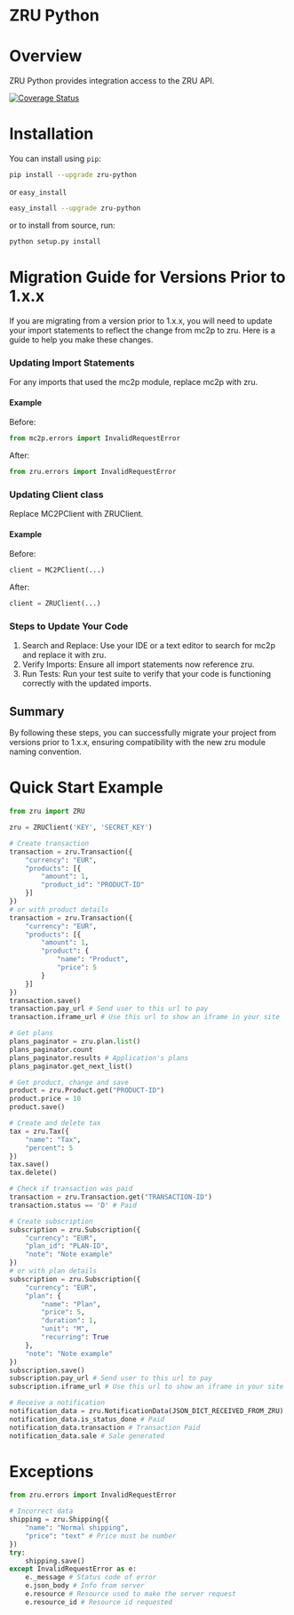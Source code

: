 # ZRU Python


# Overview

ZRU Python provides integration access to the ZRU API.

[![Coverage Status](https://coveralls.io/repos/github/zru/zru-python/badge.svg?branch=master)](https://coveralls.io/github/zru/zru-python?branch=master)

# Installation

You can install using `pip`:
```bash
pip install --upgrade zru-python
```
    
or `easy_install`
```bash
easy_install --upgrade zru-python
```
or to install from source, run:
```bash
python setup.py install
```

# Migration Guide for Versions Prior to 1.x.x

If you are migrating from a version prior to 1.x.x, you will need to update your import statements to reflect the change from mc2p to zru. Here is a guide to help you make these changes.

### Updating Import Statements

For any imports that used the mc2p module, replace mc2p with zru.

#### Example

Before:
```python
from mc2p.errors import InvalidRequestError
```
After:
```python
from zru.errors import InvalidRequestError
```

### Updating Client class

Replace MC2PClient with ZRUClient.

#### Example

Before:
```python
client = MC2PClient(...)
```

After:
```python
client = ZRUClient(...)
```

### Steps to Update Your Code

1.  Search and Replace: Use your IDE or a text editor to search for mc2p and replace it with zru.
2.  Verify Imports: Ensure all import statements now reference zru.
3.  Run Tests: Run your test suite to verify that your code is functioning correctly with the updated imports.

## Summary

By following these steps, you can successfully migrate your project from versions prior to 1.x.x, ensuring compatibility with the new zru module naming convention.

# Quick Start Example

```python
from zru import ZRU

zru = ZRUClient('KEY', 'SECRET_KEY')

# Create transaction
transaction = zru.Transaction({
    "currency": "EUR",
    "products": [{
        "amount": 1,
        "product_id": "PRODUCT-ID"
    }]
})
# or with product details
transaction = zru.Transaction({
    "currency": "EUR",
    "products": [{
        "amount": 1,
        "product": {
            "name": "Product",
            "price": 5
        }
    }]
})
transaction.save()
transaction.pay_url # Send user to this url to pay
transaction.iframe_url # Use this url to show an iframe in your site

# Get plans
plans_paginator = zru.plan.list()
plans_paginator.count
plans_paginator.results # Application's plans
plans_paginator.get_next_list()

# Get product, change and save
product = zru.Product.get("PRODUCT-ID")
product.price = 10
product.save()

# Create and delete tax
tax = zru.Tax({
    "name": "Tax",
    "percent": 5
})
tax.save()
tax.delete()

# Check if transaction was paid
transaction = zru.Transaction.get("TRANSACTION-ID")
transaction.status == 'D' # Paid

# Create subscription
subscription = zru.Subscription({
    "currency": "EUR",
    "plan_id": "PLAN-ID",
    "note": "Note example"
})
# or with plan details
subscription = zru.Subscription({
    "currency": "EUR",
    "plan": {
        "name": "Plan",
        "price": 5,
        "duration": 1,
        "unit": "M",
        "recurring": True
    },
    "note": "Note example"
})
subscription.save()
subscription.pay_url # Send user to this url to pay
subscription.iframe_url # Use this url to show an iframe in your site

# Receive a notification
notification_data = zru.NotificationData(JSON_DICT_RECEIVED_FROM_ZRU)
notification_data.is_status_done # Paid
notification_data.transaction # Transaction Paid
notification_data.sale # Sale generated
```

# Exceptions
    
```python
from zru.errors import InvalidRequestError

# Incorrect data
shipping = zru.Shipping({
    "name": "Normal shipping",
    "price": "text" # Price must be number
})
try:
    shipping.save()
except InvalidRequestError as e:
    e._message # Status code of error
    e.json_body # Info from server
    e.resource # Resource used to make the server request
    e.resource_id # Resource id requested
```
